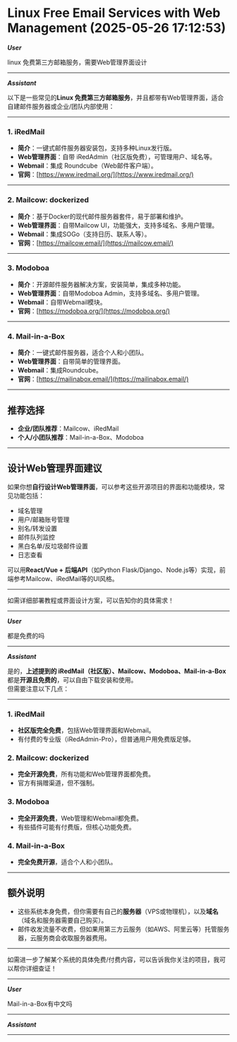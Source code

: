 <!-- Generated by SpecStory -->

# Linux Free Email Services with Web Management (2025-05-26 17:12:53)

_**User**_

linux 免费第三方邮箱服务，需要Web管理界面设计

---

_**Assistant**_

以下是一些常见的**Linux 免费第三方邮箱服务**，并且都带有Web管理界面，适合自建邮件服务器或企业/团队内部使用：

---

### 1. **iRedMail**
- **简介**：一键式邮件服务器安装包，支持多种Linux发行版。
- **Web管理界面**：自带 iRedAdmin（社区版免费），可管理用户、域名等。
- **Webmail**：集成 Roundcube（Web邮件客户端）。
- **官网**：[https://www.iredmail.org/](https://www.iredmail.org/)

---

### 2. **Mailcow: dockerized**
- **简介**：基于Docker的现代邮件服务器套件，易于部署和维护。
- **Web管理界面**：自带Mailcow UI，功能强大，支持多域名、多用户管理。
- **Webmail**：集成SOGo（支持日历、联系人等）。
- **官网**：[https://mailcow.email/](https://mailcow.email/)

---

### 3. **Modoboa**
- **简介**：开源邮件服务器解决方案，安装简单，集成多种功能。
- **Web管理界面**：自带Modoboa Admin，支持多域名、多用户管理。
- **Webmail**：自带Webmail模块。
- **官网**：[https://modoboa.org/](https://modoboa.org/)

---

### 4. **Mail-in-a-Box**
- **简介**：一键式邮件服务器，适合个人和小团队。
- **Web管理界面**：自带简单的管理界面。
- **Webmail**：集成Roundcube。
- **官网**：[https://mailinabox.email/](https://mailinabox.email/)

---

## 推荐选择
- **企业/团队推荐**：Mailcow、iRedMail
- **个人/小团队推荐**：Mail-in-a-Box、Modoboa

---

## 设计Web管理界面建议
如果你想**自行设计Web管理界面**，可以参考这些开源项目的界面和功能模块，常见功能包括：
- 域名管理
- 用户/邮箱账号管理
- 别名/转发设置
- 邮件队列监控
- 黑白名单/反垃圾邮件设置
- 日志查看

可以用**React/Vue + 后端API**（如Python Flask/Django、Node.js等）实现，前端参考Mailcow、iRedMail等的UI风格。

---

如需详细部署教程或界面设计方案，可以告知你的具体需求！

---

_**User**_

都是免费的吗

---

_**Assistant**_

是的，**上述提到的 iRedMail（社区版）、Mailcow、Modoboa、Mail-in-a-Box** 都是**开源且免费的**，可以自由下载安装和使用。  
但需要注意以下几点：

---

### 1. **iRedMail**
- **社区版完全免费**，包括Web管理界面和Webmail。
- 有付费的专业版（iRedAdmin-Pro），但普通用户用免费版足够。

### 2. **Mailcow: dockerized**
- **完全开源免费**，所有功能和Web管理界面都免费。
- 官方有捐赠渠道，但不强制。

### 3. **Modoboa**
- **完全开源免费**，Web管理和Webmail都免费。
- 有些插件可能有付费版，但核心功能免费。

### 4. **Mail-in-a-Box**
- **完全免费开源**，适合个人和小团队。

---

## 额外说明
- 这些系统本身免费，但你需要有自己的**服务器**（VPS或物理机），以及**域名**（域名和服务器需要自己购买）。
- 邮件收发流量不收费，但如果用第三方云服务（如AWS、阿里云等）托管服务器，云服务商会收取服务器费用。

---

如需进一步了解某个系统的具体免费/付费内容，可以告诉我你关注的项目，我可以帮你详细查证！

---

_**User**_

Mail-in-a-Box有中文吗

---

_**Assistant**_



---

